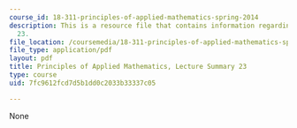 ```yaml
---
course_id: 18-311-principles-of-applied-mathematics-spring-2014
description: This is a resource file that contains information regarding lecture summary
  23.
file_location: /coursemedia/18-311-principles-of-applied-mathematics-spring-2014/7fc9612fcd7d5b1dd0c2033b33337c05_MIT18_311S14_Lecture23.pdf
file_type: application/pdf
layout: pdf
title: Principles of Applied Mathematics, Lecture Summary 23
type: course
uid: 7fc9612fcd7d5b1dd0c2033b33337c05

---
```

None